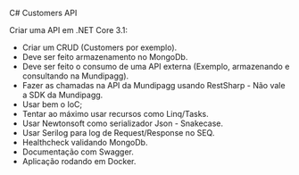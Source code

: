 C# Customers API

Criar uma API em .NET Core 3.1:
- Criar um CRUD (Customers por exemplo).
- Deve ser feito armazenamento no MongoDb.
- Deve ser feito o consumo de uma API externa (Exemplo, armazenando e consultando na Mundipagg).
- Fazer as chamadas na API da Mundipagg usando RestSharp - Não vale a SDK da Mundipagg.
- Usar bem o IoC;
- Tentar ao máximo usar recursos como Linq/Tasks.
- Usar Newtonsoft como serializador Json - Snakecase.
- Usar Serilog para log de Request/Response no SEQ.
- Healthcheck validando MongoDb.
- Documentação com Swagger.
- Aplicação rodando em Docker.